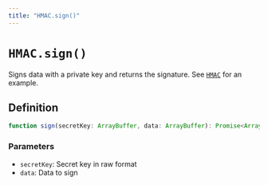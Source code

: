 ```yaml
---
title: "HMAC.sign()"
---
```


# `HMAC.sign()`

Signs data with a private key and returns the signature. See [`HMAC`](/reference/crypto/HMAC) for an example.

## Definition

```ts
function sign(secretKey: ArrayBuffer, data: ArrayBuffer): Promise<ArrayBuffer>;
```

### Parameters

- `secretKey`: Secret key in raw format
- `data`: Data to sign
